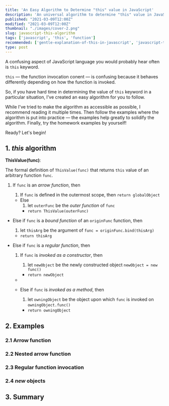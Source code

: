 ```yaml
---
title: 'An Easy Algorithm to Determine "this" value in JavaScript'
description: 'An universal algorithm to determine "this" value in JavaScript.'
published: "2021-03-09T12:00Z"
modified: "2021-03-09T12:00Z"
thumbnail: "./images/cover-2.png"
slug: javascript-this-algorithm
tags: ['javascript', 'this', 'function']
recommended: ['gentle-explanation-of-this-in-javascript', 'javascript-this-interview-questions']
type: post
---
```


A confusing aspect of JavaScript language you would probably hear often is `this` keyword.  

`this` &mdash; the function invocation conent &mdash; is confusing because it behaves differently depending on how the function is invoked.  

So, if you have hard time in determining the value of `this` keyword in a particular situation, I've created an easy algorithm for you to follow.  

While I've tried to make the algorithm as accessible as possible, I recommend reading it multiple times. Then follow the examples where the algorithm is put into practice &mdash; the examples help greatly to solidify the algorithm. Finally, try the homework examples by yourself!

Ready? Let's begin!  

## 1. *this* algorithm

**ThisValue(func)**:

The formal definition of `ThisValue(func)` that returns `this` value of an arbitrary function `func`.



1. If `func` is an *arrow function*, then  

    1. If `func` is defined in the outermost scope, then `return globalObject`
    * Else
        1. let `outerFunc` be the *outer function* of `func`  
        * `return ThisValue(outerFunc)`  

* Else if `func` is a *bound function* of an `originFunc` function, then  

    1. let `thisArg` be the argument of `func = originFunc.bind(thisArg)`  
    * `return thisArg`  

* Else if `func` is a *regular function*, then  

    1. If `func` is *invoked as a constructor*, then  

        1. let `newObject` be the newly constructed object `newObject = new func()`  
        * `return newObject`  

    * 

    * Else if `func` is *invoked as a method*, then

        1. let `owningObject` be the object upon which `func` is invoked on `owningObject.func()`
        * `return owningObject`

## 2. Examples

### 2.1 Arrow function

### 2.2 Nested arrow function

### 2.3 Regular function invocation

### 2.4 *new* objects

## 3. Summary